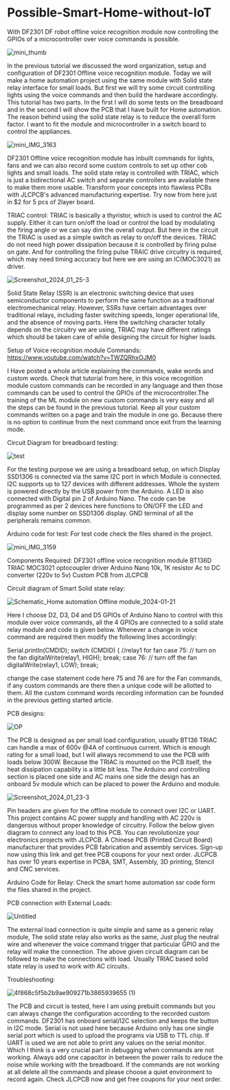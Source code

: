 # Possible-Smart-Home-without-IoT
With DF2301 DF robot offline voice recognition module now controlling the GPIOs of a microcontroller over voice commands is possible.

![mini_thumb](https://github.com/electroboy001/Possible-Smart-Home-without-IoT/assets/97245507/8786055d-fe51-44f3-9279-a5fbd41be41d)

In the previous tutorial we discussed the word organization, setup and configuration of DF2301 Offline voice recognition module. Today we will make a home automation project using the same module with Solid state relay interface for small loads. But first we will try some circuit controlling lights using the voice commands and then build the hardware accordingly. This tutorial has two parts. In the first I will do some tests on the breadboard and in the second I will show the PCB that I have built for Home automation. The reason behind using the solid state relay is to reduce the overall form factor. I want to fit the module and microcontroller in a switch board to control the appliances.

![mini_IMG_3163](https://github.com/electroboy001/Possible-Smart-Home-without-IoT/assets/97245507/9067ac89-044c-4c19-bee7-e345f7097a5c)

DF2301 Offline voice recognition module has inbuilt commands for lights, fans and we can also record some custom controls to set up other cob lights and small loads. The solid state relay is controlled with TRIAC, which is just a bidirectional AC switch and separate controllers are available there to make them more usable. Transform your concepts into flawless PCBs with JLCPCB's advanced manufacturing expertise. Try now from here just in $2 for 5 pcs of 2layer board.

TRIAC control:
TRIAC is basically a thyristor, which is used to control the AC supply. Either it can turn on/off the load or control the load by modulating the firing angle or we can say dim the overall output. But here in the circuit the TRIAC is used as a simple switch as relay to on/off the devices. TRIAC do not need high power dissipation because it is controlled by firing pulse on gate. And for controlling the firing pulse TRAIC drive circuitry is required, which may need timing accuracy but here we are using an IC(MOC3021) as driver.

![Screenshot_2024_01_25-3](https://github.com/electroboy001/Possible-Smart-Home-without-IoT/assets/97245507/be3e853f-6b2f-4b71-8c5e-4134d3b9e8a4)

Solid State Relay (SSR) is an electronic switching device that uses semiconductor components to perform the same function as a traditional electromechanical relay. However, SSRs have certain advantages over traditional relays, including faster switching speeds, longer operational life, and the absence of moving parts. Here the switching character totally depends on the circuitry we are using, TRIAC may have different ratings which should be taken care of while designing the circuit for higher loads.

Setup of Voice recognition module Commands:
https://www.youtube.com/watch?v=TWZQRhxOJM0

I Have posted a whole article explaining the commands, wake words and custom words. Check that tutorial from here, in this voice recognition module custom commands can be recorded in any language and then those commands can be used to control the GPIOs of the microcontroller.The training of the ML module on new custom commands is very easy and all the steps can be found in the previous tutorial. Keep all your custom commands written on a page and train the module in one go. Because there is no option to continue from the next command once exit from the learning mode.

Circuit Diagram for breadboard testing:

![test](https://github.com/electroboy001/Possible-Smart-Home-without-IoT/assets/97245507/dfbca09d-77a4-4a31-95a4-c0e8f34e5511)

For the testing purpose we are using a breadboard setup, on which Display SSD1306 is connected via the same I2C port in which Module is connected. I2C supports up to 127 devices with different addresses. Whole the system is powered directly by the USB power from the Arduino. A LED is also connected with Digital pin 2 of Arduino Nano. The code can be programmed as per 2 devices here functions to ON/OFF the LED and display some number on SSD1306 display. GND terminal of all the peripherals remains common.

Arduino code for test: For test code check the files shared in the project.

![mini_IMG_3159](https://github.com/electroboy001/Possible-Smart-Home-without-IoT/assets/97245507/237b0541-3e15-41f4-8ef0-c56da48acdcd)

Components Required:
DF2301 offline voice recognition module
BT136D TRIAC
MOC3021 optocoupler driver
Arduino Nano
10k, 1K resistor
Ac to DC converter (220v to 5v)
Custom PCB from JLCPCB

Circuit diagram of Smart Solid state relay:

![Schematic_Home automation Offline module_2024-01-21](https://github.com/electroboy001/Possible-Smart-Home-without-IoT/assets/97245507/a274a48d-77e2-4925-b3e8-9b603097e094)

Here I choose D2, D3, D4 and D5 GPIOs of Arduino Nano to control with this module over voice commands, all the 4 GPIOs are connected to a solid state relay module and code is given below. Whenever a change in voice command are required then modify the following lines accordingly:

Serial.println(CMDID);
switch (CMDID) {
//relay1 for fan
case 75:                      // turn on the fan
digitalWrite(relay1, HIGH);
break;
case 76:                      // turn off the fan
digitalWrite(relay1, LOW);
break;

change the case statement code here 75 and 76 are for the Fan commands, if any custom commands are there then a unique code will be allotted to them. All the custom command words recording information can be founded in the previous getting started article.

PCB designs:

![OP](https://github.com/electroboy001/Possible-Smart-Home-without-IoT/assets/97245507/786e8ba9-2c18-4368-be56-893c74375c6d)

The PCB is designed as per small load configuration, usually BT136 TRIAC can handle a max of 600v @4A of continuous current. Which is enough rating for a small load, but I will always recommend to use the PCB with loads below 300W. Because the TRIAC is mounted on the PCB itself, the heat dissipation capability is a little bit less. The Arduino and controlling section is placed one side and AC mains one side the design has an onboard 5v module which can be placed to power the Arduino and module. 

![Screenshot_2024_01_23-3](https://github.com/electroboy001/Possible-Smart-Home-without-IoT/assets/97245507/89981510-3ee4-45fd-9a3b-b3a951e05cf8)

Pin headers are given for the offline module to connect over I2C or UART. This project contains AC power supply and handling with AC 220v is dangerous without proper knowledge of circuitry. Follow the below given diagram to connect any load to this PCB. You can revolutionize your electronics projects with JLCPCB. A Chinese PCB (Printed Circuit Board) manufacturer that provides PCB fabrication and assembly services. Sign-up now using this link and get free PCB coupons for your next order. JLCPCB has over 10 years expertise in PCBA, SMT, Assembly, 3D printing, Stencil and CNC services.

Arduino Code for Relay: Check the smart home automation ssr code form the files shared in the project. 

PCB connection with External Loads:

![Untitled](https://github.com/electroboy001/Possible-Smart-Home-without-IoT/assets/97245507/eb6b6211-3fb5-4865-8144-31a785f98050)

The external load connection is quite simple and same as a generic relay module, The solid state relay also works as the same, Just plug the neutral wire and whenever the voice command trigger that particular GPIO and the relay will make the connection. The above given circuit diagram can be followed to make the connections with load. Usually TRIAC based solid state relay is used to work with AC circuits.

Troubleshooting:

![4f868c5f5b2b9ae909271b3865939655 (1)](https://github.com/electroboy001/Possible-Smart-Home-without-IoT/assets/97245507/c99de2ea-b972-477a-903f-b7d54ddffe85)

The PCB and circuit is tested, here I am using prebuilt commands but you can always change the configuration according to the recorded custom commands. DF2301 has onboard serial/I2C selection and keeps the button in I2C mode. Serial is not used here because Arduino only has one single serial port which is used to upload the programs via USB to TTL chip. If UART is used we are not able to print any values on the serial monitor. Which I think is a very crucial part in debugging when commands are not working. Always add one capacitor in between the power rails to reduce the noise while working with the breadboard. If the commands are not working at all delete all the commands and please choose a quiet environment to record again. Check JLCPCB now and get free coupons for your next order.
